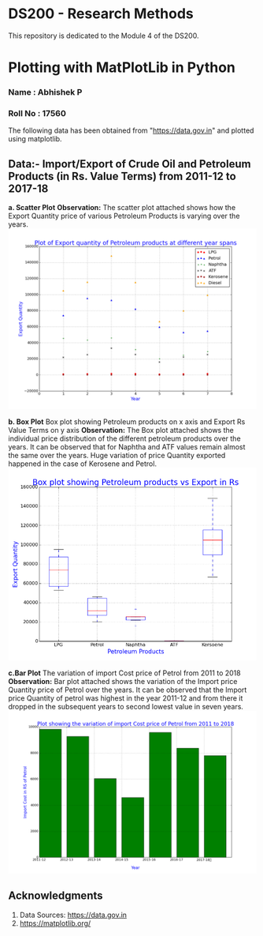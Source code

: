 
# DS200 - Research Methods

This repository is dedicated to the Module 4 of the DS200.


# Plotting with MatPlotLib in Python
### Name : Abhishek P
### Roll No :  17560


The following data has been obtained from "https://data.gov.in" and plotted using matplotlib. 

## Data:- Import/Export of Crude Oil and Petroleum Products (in Rs. Value Terms) from 2011-12 to 2017-18

**a. Scatter Plot** 
**Observation:** The scatter plot attached shows how the Export Quantity price of various Petroleum Products is varying over the years.
![Scatter plot)](images/figure_1.png)

**b. Box Plot**
Box plot showing Petroleum products on x axis and Export Rs Value Terms on y axis
**Observation:** The Box plot attached shows the individual price distribution of the different petroleum products over the years. It can be observed that for Naphtha and ATF values remain almost the same over the years. Huge variation of price Quantity exported happened in the case of Kerosene and Petrol.
![Box plot)](images/figure_2.png)

**c.Bar Plot**
The variation of import Cost price of Petrol from 2011 to 2018 
**Observation:** Bar plot attached shows the variation of the Import price Quantity price of Petrol over the years. It can be observed that the Import price Quantity of petrol was highest in the year 2011-12 and from there it dropped in the subsequent years to second lowest value in seven years.
![Bar plot)](images/figure_3.png)

## Acknowledgments

1. Data Sources: <https://data.gov.in>
2. https://matplotlib.org/
